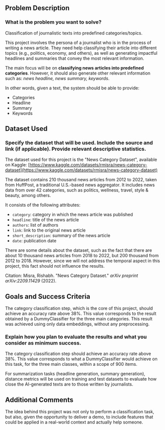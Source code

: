 
## Problem Description

### What is the problem you want to solve?

Classification of journalistic texts into predefined categories/topics.

This project involves the persona of a journalist who is in the process of writing a news article. They need help classifying their article into different topics (e.g., politics, economy, and others), as well as generating impactful headlines and summaries that convey the most relevant information.

The main focus will be on **classifying news articles into predefined categories**. However, it should also generate other relevant information such as: *news headline, news summary, keywords*.

In other words, given a text, the system should be able to provide:

* Categories
* Headline
* Summary
* Keywords

## Dataset Used

### Specify the dataset that will be used. Include the source and link (if applicable). Provide relevant descriptive statistics.

The dataset used for this project is the "News Category Dataset", available on Kaggle: [https://www.kaggle.com/datasets/rmisra/news-category-dataset](https://www.kaggle.com/datasets/rmisra/news-category-dataset)

The dataset contains 210 thousand news articles from 2012 to 2022, taken from HuffPost, a traditional U.S.-based news aggregator. It includes news data from over 42 categories, such as politics, wellness, travel, style & beauty, among others.

It consists of the following attributes:

* `category`: category in which the news article was published
* `headline`: title of the news article
* `authors`: list of authors
* `link`: link to the original news article
* `short_description`: summary of the news article
* `date`: publication date

There are some details about the dataset, such as the fact that there are about 10 thousand news articles from 2018 to 2022, but 200 thousand from 2012 to 2018. However, since we will not address the temporal aspect in this project, this fact should not influence the results.

Citation: Misra, Rishabh. "News Category Dataset." *arXiv preprint arXiv:2209.11429* (2022).

## Goals and Success Criteria

The category classification step, which is the core of this project, should achieve an accuracy rate above 38%. This value corresponds to the result obtained by a DummyClassifier for the three main categories. This result was achieved using only data embeddings, without any preprocessing.

### Explain how you plan to evaluate the results and what you consider as minimum success.

The category classification step should achieve an accuracy rate above 38%. This value corresponds to what a DummyClassifier would achieve on this task, for the three main classes, within a scope of 900 items.

For summarization tasks (headline generation, summary generation), distance metrics will be used on training and test datasets to evaluate how close the AI-generated texts are to those written by journalists.

## Additional Comments

The idea behind this project was not only to perform a classification task, but also, given the opportunity to deliver a demo, to include features that could be applied in a real-world context and actually help someone.
